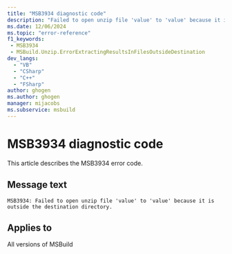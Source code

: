 ```yaml
---
title: "MSB3934 diagnostic code"
description: "Failed to open unzip file 'value' to 'value' because it is outside the destination directory."
ms.date: 12/06/2024
ms.topic: "error-reference"
f1_keywords:
 - MSB3934
 - MSBuild.Unzip.ErrorExtractingResultsInFilesOutsideDestination
dev_langs:
  - "VB"
  - "CSharp"
  - "C++"
  - "FSharp"
author: ghogen
ms.author: ghogen
manager: mijacobs
ms.subservice: msbuild
---
```


# MSB3934 diagnostic code

<!-- :::ErrorDefinitionDescription::: -->
<!-- :::editable-content name="introDescription"::: -->
This article describes the MSB3934 error code.
<!-- :::editable-content-end::: -->

## Message text

```output
MSB3934: Failed to open unzip file 'value' to 'value' because it is outside the destination directory.
```

<!-- :::editable-content name="postOutputDescription"::: -->
<!--
{StrBegin="MSB3934: "}
-->
<!-- :::editable-content-end::: -->
<!-- :::ErrorDefinitionDescription-end::: -->

## Applies to

All versions of MSBuild
